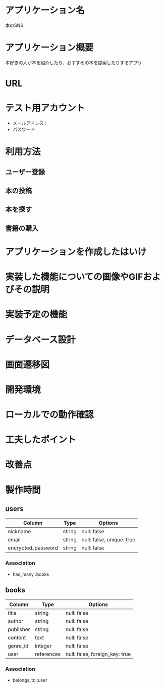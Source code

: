 # アプリケーション名
本のSNS

# アプリケーション概要
本好きの人が本を紹介したり、おすすめの本を提案したりするアプリ

# URL

# テスト用アカウント
* メールアドレス :
* パスワード

# 利用方法
## ユーザー登録

## 本の投稿

## 本を探す

## 書籍の購入


# アプリケーションを作成したはいけ

# 実装した機能についての画像やGIFおよびその説明

# 実装予定の機能

# データベース設計

# 画面遷移図

# 開発環境

# ローカルでの動作確認

# 工夫したポイント

# 改善点

# 製作時間

## users
| Column             | Type      | Options                   |
| ------------------ | --------- | ------------------------- |
| nickname           | string    | null: false               |
| email              | string    | null: false, unique: true |
| encrypted_password | string    | null: false               |
### Association
- has_many :books

## books
| Column    | Type       | Options                        |
| --------- | ---------- | ------------------------------ |
| title     | string     | null: false                    |
| author    | string     | null: false                    |
| publisher | string     | null: false                    |
| content   | text       | null: false                    |
| genre_id  | integer    | null: false                    |
| user      | references | null: false, foreign_key: true |
### Association
- belongs_to :user